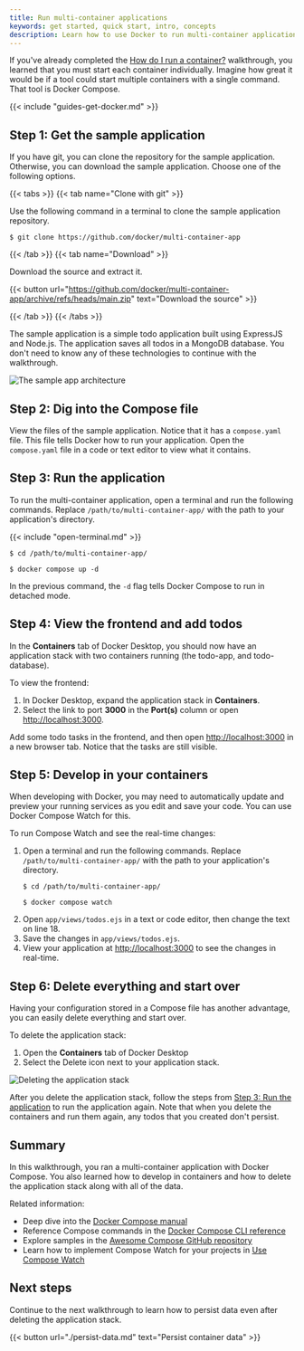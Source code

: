 ```yaml
---
title: Run multi-container applications
keywords: get started, quick start, intro, concepts
description: Learn how to use Docker to run multi-container applications
---
```


If you've already completed the [How do I run a container?](./run-a-container.md) walkthrough, you learned that you must start each container individually. Imagine how great it would be if a tool could start multiple containers with a single command. That tool is Docker Compose.

{{< include "guides-get-docker.md" >}}

## Step 1: Get the sample application

If you have git, you can clone the repository for the sample application. Otherwise, you can download the sample application. Choose one of the following options.

{{< tabs >}}
{{< tab name="Clone with git" >}}

Use the following command in a terminal to clone the sample application repository.

```console
$ git clone https://github.com/docker/multi-container-app
```

{{< /tab >}}
{{< tab name="Download" >}}

Download the source and extract it.

{{< button url="https://github.com/docker/multi-container-app/archive/refs/heads/main.zip" text="Download the source" >}}

{{< /tab >}}
{{< /tabs >}}

The sample application is a simple todo application built using ExpressJS and Node.js. The application saves all todos in a MongoDB database. You don't need to know any of these technologies to continue with the walkthrough.

![The sample app architecture](images/guides/walkthroughs/getting-started-multi-container.webp)

## Step 2: Dig into the Compose file

View the files of the sample application. Notice that it has a `compose.yaml` file. This file tells Docker how to run your application. Open the `compose.yaml` file in a code or text editor to view what it contains.

## Step 3: Run the application

To run the multi-container application, open a terminal and run the following commands. Replace `/path/to/multi-container-app/` with the path to your application's directory.

{{< include "open-terminal.md" >}}

```console
$ cd /path/to/multi-container-app/
```
```console
$ docker compose up -d
```

In the previous command, the `-d` flag tells Docker Compose to run in detached mode.

## Step 4: View the frontend and add todos

In the **Containers** tab of Docker Desktop, you should now have an application stack with two containers running (the todo-app, and todo-database).

To view the frontend:

1. In Docker Desktop, expand the application stack in **Containers**.
2. Select the link to port **3000** in the **Port(s)** column or open [http://localhost:3000](http://localhost:3000)⁠.

Add some todo tasks in the frontend, and then open [http://localhost:3000](http://localhost:3000) in a new browser tab. Notice that the tasks are still visible.

## Step 5: Develop in your containers

When developing with Docker, you may need to automatically update and preview your running services as you edit and save your code. You can use Docker Compose Watch for this.

To run Compose Watch and see the real-time changes:

1. Open a terminal and run the following commands. Replace `/path/to/multi-container-app/` with the path to your application's directory.
   ```console
   $ cd /path/to/multi-container-app/
   ```
   ```console
   $ docker compose watch
   ```
2. Open `app/views/todos.ejs` in a text or code editor, then change the text on line 18.
3. Save the changes in `app/views/todos.ejs`.
4. View your application at [http://localhost:3000](http://localhost:3000) to see the changes in real-time.

## Step 6: Delete everything and start over

Having your configuration stored in a Compose file has another advantage, you can easily delete everything and start over.

To delete the application stack:

1. Open the **Containers** tab of Docker Desktop
2. Select the Delete icon next to your application stack.

![Deleting the application stack](images/guides/walkthroughs/getting-started-delete-stack.webp)

After you delete the application stack, follow the steps from [Step 3: Run the
application](#step-3-run-the-application) to run the application again. Note
that when you delete the containers and run them again, any todos that you
created don't persist.

## Summary

In this walkthrough, you ran a multi-container application with Docker Compose. You also learned how to develop in containers and how to delete the application stack along with all of the data.

Related information:

- Deep dive into the [Docker Compose manual](../../compose/_index.md)
- Reference Compose commands in the [Docker Compose CLI reference](../../compose/reference/_index.md)
- Explore samples in the [Awesome Compose GitHub repository](https://github.com/docker/awesome-compose)
- Learn how to implement Compose Watch for your projects in [Use Compose Watch](../../compose/file-watch.md)

## Next steps

Continue to the next walkthrough to learn how to persist data even after deleting the application stack.

{{< button url="./persist-data.md" text="Persist container data" >}}
